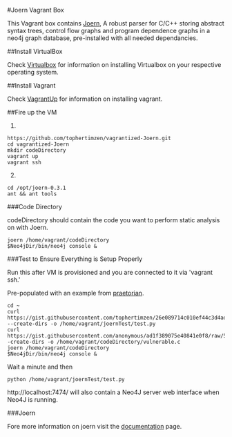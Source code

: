 #Joern Vagrant Box

This Vagrant box contains [Joern](https://github.com/fabsx00/joern), A robust parser for C/C++ storing abstract syntax trees, control flow graphs and program dependence graphs in a neo4j graph database, pre-installed with all needed dependancies. 

##Install VirtualBox

Check [Virtualbox](https://www.virtualbox.org/wiki/Downloads) for information on installing Virtualbox on your respective operating system.

##Install Vagrant

Check [VagrantUp](http://www.vagrantup.com/downloads.html) for information on installing vagrant.

##Fire up the VM

1) 

```
https://github.com/tophertimzen/vagrantized-Joern.git
cd vagrantized-Joern
mkdir codeDirectory
vagrant up
vagrant ssh
```

2)

```
cd /opt/joern-0.3.1
ant && ant tools
```

###Code Directory

codeDirectory should contain the code you want to perform static analysis on with Joern. 

```
joern /home/vagrant/codeDirectory
$Neo4jDir/bin/neo4j console &
```

###Test to Ensure Everything is Setup Properly

Run this after VM is provisioned and you are connected to it via 'vagrant ssh.'

Pre-populated with an example from [praetorian](https://www.praetorian.com/blog/why-you-should-add-joern-to-your-source-code-audit-toolkit). 

```
cd ~
curl https://gist.githubusercontent.com/tophertimzen/26e089714c010ef44c3d4ad4398e2649/raw/e932cfcc53e5e412e3ca2ad0f4c8f54f1dadb3b8/joern%2520test --create-dirs -o /home/vagrant/joernTest/test.py
curl https://gist.githubusercontent.com/anonymous/ad1f389075e40841e0f8/raw/5f1dcc8df43b5e4b3066f87dab4c4e61fe839e54/vulnerable.c -create-dirs -o /home/vagrant/codeDirectory/vulnerable.c
joern /home/vagrant/codeDirectory
$Neo4jDir/bin/neo4j console &
```

Wait a minute and then

```
python /home/vagrant/joernTest/test.py
```

http://localhost:7474/ will also contain a Neo4J server web interface when Neo4J is running. 

###Joern

Fore more information on joern visit the [documentation](http://joern.readthedocs.io/en/latest/) page.
